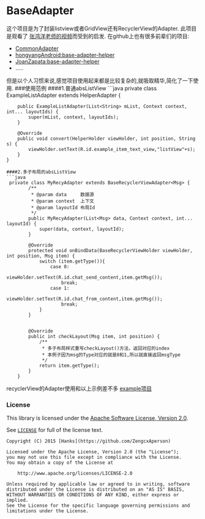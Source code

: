 # BaseAdapter
这个项目是为了封装listview或者GridView还有RecyclerView的Adapter.
此项目是观看了 <a href="http://www.imooc.com/learn/372">张鸿洋老师的视频</a>而受到的启发.
在github上也有很多前辈们的项目:
<ul>
  <li><a href="https://github.com/tianzhijiexian/CommonAdapter">CommonAdapter</a></li>
  <li><a href="https://github.com/hongyangAndroid/base-adapter-helper">hongyangAndroid:base-adapter-helper</a></li>
  <li><a href="https://github.com/JoanZapata/base-adapter-helper">JoanZapata:base-adapter-helper</a></li>
  <li>.....</li>
</ul>
但是以个人习惯来说,感觉项目使用起来都是比较复杂的,就吸取精华,简化了一下使用.
###使用范例
####1.普通absListView
```java
private class ExampleListAdapter extends HelperAdapter<String> {

        public ExampleListAdapter(List<String> mList, Context context, int... layoutIds) {
            super(mList, context, layoutIds);
        }

        @Override
        public void convert(HelperHolder viewHolder, int position, String s) {
            viewHolder.setText(R.id.example_item_text_view,"listView"+s);
        }
    }
```
####2.多子布局的absListView
```java
 private class MyRecyAdapter extends BaseRecyclerViewAdapter<Msg> {
        /**
         * @param data     数据源
         * @param context  上下文
         * @param layoutId 布局Id
         */
        public MyRecyAdapter(List<Msg> data, Context context, int... layoutId) {
            super(data, context, layoutId);
        }

        @Override
        protected void onBindData(BaseRecyclerViewHolder viewHolder, int position, Msg item) {
            switch (item.getType()){
                case 0:
                    viewHolder.setText(R.id.chat_send_content,item.getMsg());
                    break;
                case 1:
                    viewHolder.setText(R.id.chat_from_content,item.getMsg());
                    break;
            }
        }


        @Override
        public int checkLayout(Msg item, int position) {
            /**
             * 多子布局样式重写checkLayout()方法，返回对应的index
             * 本例子因为msg的Type对应的就是0和1,所以就直接返回msgType
             */
            return item.getType();
        }
    }
```
recyclerView的Adapter使用和以上示例差不多
<a href="https://github.com/zengcanxiang/BaseAdapter/tree/master/BaseAdapter/app">example项目</a>

### License

This library is licensed under the [Apache Software License, Version 2.0](http://www.apache.org/licenses/LICENSE-2.0).

See [`LICENSE`](LICENSE) for full of the license text.

    Copyright (C) 2015 [Hanks](https://github.com/ZengcxAperson)

    Licensed under the Apache License, Version 2.0 (the "License");
    you may not use this file except in compliance with the License.
    You may obtain a copy of the License at

        http://www.apache.org/licenses/LICENSE-2.0

    Unless required by applicable law or agreed to in writing, software
    distributed under the License is distributed on an "AS IS" BASIS,
    WITHOUT WARRANTIES OR CONDITIONS OF ANY KIND, either express or implied.
    See the License for the specific language governing permissions and
    limitations under the License.

